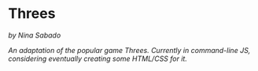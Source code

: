 # Threes
*by Nina Sabado*

_An adaptation of the popular game Threes. Currently in command-line JS, considering eventually creating some HTML/CSS for it._



